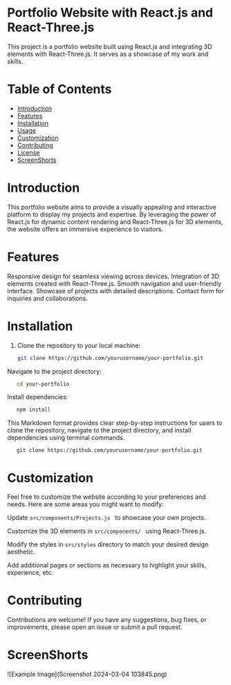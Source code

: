 # Portfolio Website with React.js and React-Three.js

This project is a portfolio website built using React.js and integrating 3D elements with React-Three.js. It serves as a showcase of my work and skills.

# Table of Contents

- [Introduction](#introduction)
- [Features](#features)
- [Installation](#installation)
- [Usage](#usage)
- [Customization](#customization)
- [Contributing](#contributing)
- [License](#license)
- [ScreenShorts](#screenShorts)

# Introduction
This portfolio website aims to provide a visually appealing and interactive platform to display my projects and expertise. By leveraging the power of React.js for dynamic content rendering and React-Three.js for 3D elements, the website offers an immersive experience to visitors.

# Features
Responsive design for seamless viewing across devices.
Integration of 3D elements created with React-Three.js.
Smooth navigation and user-friendly interface.
Showcase of projects with detailed descriptions.
Contact form for inquiries and collaborations.


# Installation

1. Clone the repository to your local machine:

   ```bash
   git clone https://github.com/yourusername/your-portfolio.git
   ```
Navigate to the project directory:

```bash
   cd your-portfolio
```
Install dependencies:

```bash
   npm install
```

This Markdown format provides clear step-by-step instructions for users to clone the repository, navigate to the project directory, and install dependencies using terminal commands.
```
   git clone https://github.com/yourusername/your-portfolio.git
```
# Customization
Feel free to customize the website according to your preferences and needs. Here are some areas you might want to modify:

Update ``` src/components/Projects.js  ``` to showcase your own projects.

Customize the 3D elements in ```src/components/ ``` using React-Three.js.

Modify the styles in ``` src/styles ``` directory to match your desired design aesthetic.

Add additional pages or sections as necessary to highlight your skills, experience, etc.

# Contributing
Contributions are welcome! If you have any suggestions, bug fixes, or improvements, please open an issue or submit a pull request.

# ScreenShorts

![Example Image](Screenshot 2024-03-04 103845.png)


